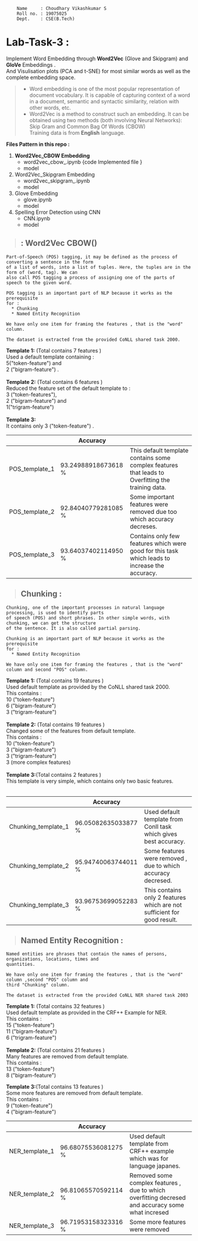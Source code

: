 ``` 
    Name     : Choudhary Vikashkumar S
    Roll no. : 19075025
    Dept.    : CSE(B.Tech)
```


# **Lab-Task-3** :
Implement Word Embedding through **Word2Vec** (Glove and Skipgram) and **GloVe** Embeddings .<br>
And Visulisation plots (PCA and t-SNE) for most similar words as well as the complete embedding space.

>* Word embedding is one of the most popular representation of document vocabulary. It is capable of capturing context of a word in a document, semantic and syntactic similarity, relation with other words, etc.
>* Word2Vec is a method to construct such an embedding. It can be obtained using two methods (both involving Neural Networks): Skip Gram and Common Bag Of Words (CBOW)
<br>Training data is from **English** language.<br>

**Files Pattern in this repo :**
1. **Word2Vec_CBOW Embedding**
   * word2vec_cbow_.ipynb {code Implemented file }
   * model 
2. Word2Vec_Skipgram Embedding
   * word2vec_skipgram_.ipynb
   * model
3. Glove Embedding 
   * glove.ipynb
   * model
4. Spelling Error Detection using CNN
   * CNN.ipynb
   * model
> ##  : Word2Vec CBOW()
```
Part-of-Speech (POS) tagging, it may be defined as the process of converting a sentence in the form 
of a list of words, into a list of tuples. Here, the tuples are in the form of (word, tag). We can 
also call POS tagging a process of assigning one of the parts of speech to the given word.

POS tagging is an important part of NLP because it works as the prerequisite 
for :
  * Chunking
  * Named Entity Recognition

We have only one item for framing the features , that is the "word" column.

The dataset is extracted from the provided CoNLL shared task 2000.

```
**Template 1:** (Total contains 7 features )<br>
 Used a default template containing :<br>5("token-feature") and<br> 2 ("bigram-feature") .<br><br>
**Template 2:** (Total contains 6 features )<br>
 Reduced the feature set of the default template to :<br> 3 ("token-features"),<br>2 ("bigram-feature") and <br> 1("trigram-feature") <br><br>
**Template 3:**<br>
 It contains only 3 ("token-feature") .<br>
 
 
|  | **Accuracy** | |
|------ |---------|-|
| POS_template_1 | 93.24988918673618 % | This default template contains some complex features that leads to Overfitting the training data.|
| POS_template_2 | 92.84040779281085 % | Some important features were removed due too which accuracy decreses. |
| POS_template_3 | 93.64037402114950 % | Contains only few features which were good for this task which leads to increase the accuracy.|

> ## Chunking :
```
Chunking, one of the important processes in natural language processing, is used to identify parts 
of speech (POS) and short phrases. In other simple words, with chunking, we can get the structure 
of the sentence. It is also called partial parsing.

Chunking is an important part of NLP because it works as the prerequisite 
for :
  * Named Entity Recognition

We have only one item for framing the features , that is the "word" column and second "POS" column.
```
**Template 1:** (Total contains 19 features )<br>
 Used default template as provided by the CoNLL shared task 2000.<br>
 This contains : <br>10 ("token-feature")<br>
                 6  ("bigram-feature")<br>
                 3  ("trigram-feature")<br><br>
**Template 2:** (Total contains 19 features )<br>
  Changed some of the features from default template.<br>
  This contains : <br>10 ("token-feature")<br>
                 3  ("bigram-feature")<br>
                 3  ("trigram-feature")<br>
                 3  (more complex features)<br><br>
**Template 3:**(Total contains 2 features )<br>
 This template is very simple, which contains only two basic features.<br><br>
 
 
|  | **Accuracy** | |
|------ |---------|-|
| Chunking_template_1 | 96.05082635033877 % | Used default template from Conll task which gives best accuracy. |
| Chunking_template_2 | 95.94740063744011 % | Some features were removed , due to which accuracy decresed. |
| Chunking_template_3 | 93.96753699052283 % | This contains only 2 features which are not sufficient for good result. |

> ## Named Entity Recognition :
```
Named entities are phrases that contain the names of persons, organizations, locations, times and 
quantities.

We have only one item for framing the features , that is the "word" column ,second "POS" column and 
third "Chunking" column.

The dataset is extracted from the provided CoNLL NER shared task 2003
```
**Template 1:** (Total contains 32 features )<br>
 Used default template as provided in the CRF++ Example for NER.<br>
 This contains : <br>15 ("token-feature")<br>
                 11  ("bigram-feature")<br>
                 6  ("trigram-feature")<br><br>
**Template 2:** (Total contains 21 features )<br>
  Many features are removed from default template.<br>
  This contains : <br>13 ("token-feature")<br>
                 8  ("bigram-feature")<br>
                 
**Template 3:**(Total contains 13 features )<br>
 Some more features are removed from default template.<br>
  This contains : <br>9 ("token-feature")<br>
                 4  ("bigram-feature")<br>

|  | **Accuracy** | |
|------ |---------|-|
|NER_template_1|96.68075536081275 % | Used default template from CRF++ example which was for language japanes.|
|NER_template_2|96.81065570592114 % | Removed some complex features , due to which overfitting decresed and accuracy some what incresed |
|NER_template_3|96.71953158323316 % | Some more features were removed |
